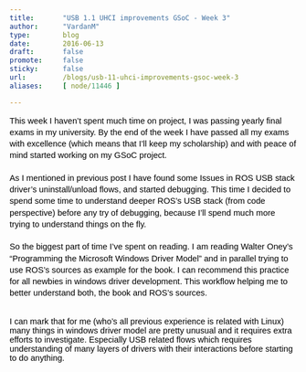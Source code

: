 ```yaml
---
title:       "USB 1.1 UHCI improvements GSoC - Week 3"
author:      "VardanM"
type:        blog
date:        2016-06-13
draft:       false
promote:     false
sticky:      false
url:         /blogs/usb-11-uhci-improvements-gsoc-week-3
aliases:     [ node/11446 ]

---
```


<p dir="ltr" style="line-height:1.38;margin-top:0pt;margin-bottom:0pt;"><span id="docs-internal-guid-2f272cb5-4ab2-318f-d12d-14a072f583b2"><span style="font-size: 14.6667px; font-family: Arial; color: rgb(0, 0, 0); vertical-align: baseline; white-space: pre-wrap; background-color: transparent;">This week I haven&rsquo;t spent much time on project, I was passing yearly final exams in my university. By the end of the week I have passed all my exams with excellence (which means that I&rsquo;ll keep my scholarship) and with peace of mind started working on my GSoC project.</span><br class="kix-line-break" /><br class="kix-line-break" /><span style="font-size: 14.6667px; font-family: Arial; color: rgb(0, 0, 0); vertical-align: baseline; white-space: pre-wrap; background-color: transparent;">As I mentioned in previous post I have found some Issues in ROS USB stack driver&rsquo;s uninstall/unload flows, and started debugging. This time I decided to spend some time to understand deeper ROS&rsquo;s USB stack (from code perspective) before any try of debugging, because I&rsquo;ll spend much more trying to understand things on the fly.</span><br class="kix-line-break" /><br class="kix-line-break" /><span style="font-size: 14.6667px; font-family: Arial; color: rgb(0, 0, 0); vertical-align: baseline; white-space: pre-wrap; background-color: transparent;">So the biggest part of time I&rsquo;ve spent on reading. I am reading Walter Oney&rsquo;s &ldquo;Programming the Microsoft Windows Driver Model&rdquo; and in parallel trying to use ROS&rsquo;s sources as example for the book. I can recommend this practice for all newbies in windows driver development. This workflow helping me to better understand both, the book and ROS&rsquo;s sources.</span></span></p><p><br /><span id="docs-internal-guid-2f272cb5-4ab2-318f-d12d-14a072f583b2"><span style="font-size: 14.6667px; font-family: Arial; color: rgb(0, 0, 0); vertical-align: baseline; white-space: pre-wrap; background-color: transparent;">I can mark that for me (who&rsquo;s all previous experience is related with Linux) many things in windows driver model are pretty unusual and it requires extra efforts to investigate. Especially USB related flows which requires understanding of many layers of drivers with their interactions before starting to do anything.</span></span></p>
